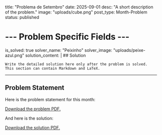 title: "Problema de Setembro"
date: 2025-09-01
desc: "A short description of the problem."
image: "uploads/cube.png"
post_type: Month-Problem
status: published

# --- Problem Specific Fields ---
is_solved: true
solver_name: "Peixinho"
solver_image: "uploads/peixe-azul.png"
solution_content: |
    ## Solution
    
    Write the detailed solution here only after the problem is solved.
    This section can contain Markdown and LaTeX.

---

## Problem Statement

Here is the problem statement for this month:

<a href="/static/pdfs/problema-outubro-2025.pdf" class="pdf-embed">Download the problem PDF.</a>

And here is the solution:

<a href="/static/pdfs/solucao-outubro-2025.pdf" class="pdf-embed">Download the solution PDF.</a>